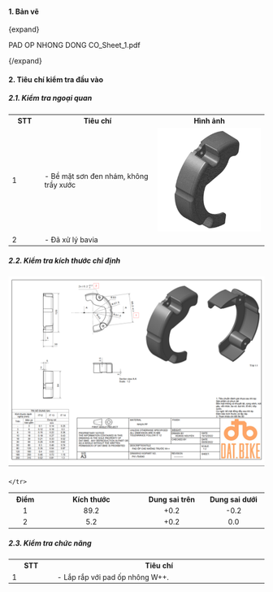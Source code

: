 #### 1. Bản vẽ 

{expand}

<pdf>PAD OP NHONG DONG CO_Sheet_1.pdf</pdf>

{/expand}

#### 2. Tiêu chí kiểm tra đầu vào

##### 2.1. Kiểm tra ngoại quan
<table>
    <colgroup>
        <col width="100" />
        <col width="500" />
        <col width="500" />
    </colgroup>
    <tr>
        <th>STT</th>
        <th><center>Tiêu chí</center></th>
        <th><center>Hình ảnh</center></th>
    </tr>
    <tr>
        <td>1</td>
        <td>- Bề mặt sơn đen nhám, không trầy xước<br /></td>
        <td>
            <center><img src="image (3).png" /></center>
        </td>
    </tr>
    <tr>
        <td>2</td>
        <td>- Đã xử lý bavia</td>
        <td></td>
    </tr>
</table>

##### 2.2. Kiểm tra kích thước chỉ định

<center><img src="image (2).png" /></center>

<table>
    <colgroup>
        <col width="100" />
        <col width="500" />
        <col width="275" />
        <col width="275" />
    </colgroup>
    <tr>
        <th>Điểm</th>
        <th><center>Kích thước</center></th>
        <th><center>Dung sai trên</center></th>
        <th><center>Dung sai dưới</center></th>
    </tr>
    <tr>
        <td><center>1</center></td>
        <td><center>89.2</center></td>
        <td><center>+0.2</center></td>
        <td><center>-0.2</center></td>
    </tr>
    <tr>
        <td><center>2</center></td>
        <td><center>5.2</center></td>
        <td><center>+0.2</center></td>
        <td><center>0.0</center></td>
    </tr>
   
    </tr>
</table>

##### 2.3. Kiểm tra chức năng
<table>
    <colgroup>
        <col width="100" />
        <col width="500" />
    </colgroup>
    <tr>
        <th>STT</th>
        <th><center>Tiêu chí</center></th>
    </tr>
    <tr>
        <td>1</td>
        <td>- Lắp rắp với pad ốp nhông W++.</td>
    </tr>
</table>